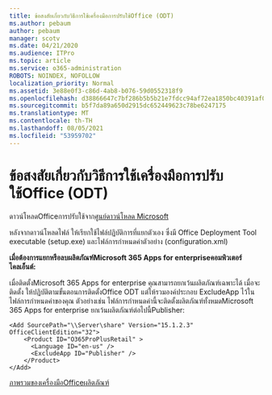 ```yaml
---
title: ข้อสงสัยเกี่ยวกับวิธีการใช้เครื่องมือการปรับใช้Office (ODT)
ms.author: pebaum
author: pebaum
manager: scotv
ms.date: 04/21/2020
ms.audience: ITPro
ms.topic: article
ms.service: o365-administration
ROBOTS: NOINDEX, NOFOLLOW
localization_priority: Normal
ms.assetid: 3e88e0f3-c86d-4ab8-b076-59d0552318f9
ms.openlocfilehash: d38866647c7bf286b5b5b21e7fdcc94af72ea1850bc40391af077aa230b8b4fd
ms.sourcegitcommit: b5f7da89a650d2915dc652449623c78be6247175
ms.translationtype: MT
ms.contentlocale: th-TH
ms.lasthandoff: 08/05/2021
ms.locfileid: "53959702"
---
```

# <a name="questions-about-how-to-use-the-office-deployment-tool-odt"></a>ข้อสงสัยเกี่ยวกับวิธีการใช้เครื่องมือการปรับใช้Office (ODT)

ดาวน์โหลดOfficeการปรับใช้จาก[ศูนย์ดาวน์โหลด Microsoft](https://go.microsoft.com/fwlink/p/?LinkID=626065)
  
หลังจากดาวน์โหลดไฟล์ ให้เรียกใช้ไฟล์ปฏิบัติการที่แยกตัวเอง ซึ่งมี Office Deployment Tool executable (setup.exe) และไฟล์การกําหนดค่าตัวอย่าง (configuration.xml)
  
 **เมื่อต้องการแยกหรือลบผลิตภัณฑ์Microsoft 365 Apps for enterpriseคอมพิวเตอร์ไคลเอ็นต์:**
  
เมื่อติดตั้งMicrosoft 365 Apps for enterprise คุณสามารถยกเว้นผลิตภัณฑ์เฉพาะได้ เมื่อจะติดตั้ง ให้ปฏิบัติตามขั้นตอนการติดตั้งOffice ODT แต่ให้รวมองค์ประกอบ ExcludeApp ไว้ในไฟล์การกําหนดค่าของคุณ ตัวอย่างเช่น ไฟล์การกําหนดค่านี้จะติดตั้งผลิตภัณฑ์ทั้งหมดMicrosoft 365 Apps for enterprise ยกเว้นผลิตภัณฑ์ต่อไปนี้Publisher:
  
```
<Add SourcePath="\\Server\share" Version="15.1.2.3" OfficeClientEdition="32">
    <Product ID="O365ProPlusRetail" >
      <Language ID="en-us" />
      <ExcludeApp ID="Publisher" />
    </Product>
</Add>
```

[ภาพรวมของเครื่องมือOfficeผลิตภัณฑ์](https://docs.microsoft.com/deployoffice/overview-office-deployment-tool)
  

